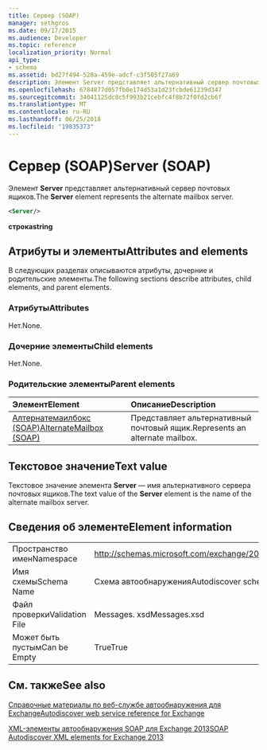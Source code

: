 ```yaml
---
title: Сервер (SOAP)
manager: sethgros
ms.date: 09/17/2015
ms.audience: Developer
ms.topic: reference
localization_priority: Normal
api_type:
- schema
ms.assetid: bd27f494-520a-459e-adcf-c3f505f27a69
description: Элемент Server представляет альтернативный сервер почтовых ящиков.
ms.openlocfilehash: 6784877d057fb0e174d53a1d23fcbde61239d347
ms.sourcegitcommit: 34041125dc8c5f993b21cebfc4f8b72f0fd2cb6f
ms.translationtype: MT
ms.contentlocale: ru-RU
ms.lasthandoff: 06/25/2018
ms.locfileid: "19835373"
---
```

# <a name="server-soap"></a><span data-ttu-id="384d9-103">Сервер (SOAP)</span><span class="sxs-lookup"><span data-stu-id="384d9-103">Server (SOAP)</span></span>

<span data-ttu-id="384d9-104">Элемент **Server** представляет альтернативный сервер почтовых ящиков.</span><span class="sxs-lookup"><span data-stu-id="384d9-104">The **Server** element represents the alternate mailbox server.</span></span> 
  
```XML
<Server/>
```

 <span data-ttu-id="384d9-105">**строка**</span><span class="sxs-lookup"><span data-stu-id="384d9-105">**string**</span></span>
## <a name="attributes-and-elements"></a><span data-ttu-id="384d9-106">Атрибуты и элементы</span><span class="sxs-lookup"><span data-stu-id="384d9-106">Attributes and elements</span></span>

<span data-ttu-id="384d9-107">В следующих разделах описываются атрибуты, дочерние и родительские элементы.</span><span class="sxs-lookup"><span data-stu-id="384d9-107">The following sections describe attributes, child elements, and parent elements.</span></span>
  
### <a name="attributes"></a><span data-ttu-id="384d9-108">Атрибуты</span><span class="sxs-lookup"><span data-stu-id="384d9-108">Attributes</span></span>

<span data-ttu-id="384d9-109">Нет.</span><span class="sxs-lookup"><span data-stu-id="384d9-109">None.</span></span>
  
### <a name="child-elements"></a><span data-ttu-id="384d9-110">Дочерние элементы</span><span class="sxs-lookup"><span data-stu-id="384d9-110">Child elements</span></span>

<span data-ttu-id="384d9-111">Нет.</span><span class="sxs-lookup"><span data-stu-id="384d9-111">None.</span></span>
  
### <a name="parent-elements"></a><span data-ttu-id="384d9-112">Родительские элементы</span><span class="sxs-lookup"><span data-stu-id="384d9-112">Parent elements</span></span>

|<span data-ttu-id="384d9-113">**Элемент**</span><span class="sxs-lookup"><span data-stu-id="384d9-113">**Element**</span></span>|<span data-ttu-id="384d9-114">**Описание**</span><span class="sxs-lookup"><span data-stu-id="384d9-114">**Description**</span></span>|
|:-----|:-----|
|[<span data-ttu-id="384d9-115">Алтернатемаилбокс (SOAP)</span><span class="sxs-lookup"><span data-stu-id="384d9-115">AlternateMailbox (SOAP)</span></span>](alternatemailbox-soap.md) <br/> |<span data-ttu-id="384d9-116">Представляет альтернативный почтовый ящик.</span><span class="sxs-lookup"><span data-stu-id="384d9-116">Represents an alternate mailbox.</span></span>  <br/> |
   
## <a name="text-value"></a><span data-ttu-id="384d9-117">Текстовое значение</span><span class="sxs-lookup"><span data-stu-id="384d9-117">Text value</span></span>

<span data-ttu-id="384d9-118">Текстовое значение элемента **Server** — имя альтернативного сервера почтовых ящиков.</span><span class="sxs-lookup"><span data-stu-id="384d9-118">The text value of the **Server** element is the name of the alternate mailbox server.</span></span> 
  
## <a name="element-information"></a><span data-ttu-id="384d9-119">Сведения об элементе</span><span class="sxs-lookup"><span data-stu-id="384d9-119">Element information</span></span>

|||
|:-----|:-----|
|<span data-ttu-id="384d9-120">Пространство имен</span><span class="sxs-lookup"><span data-stu-id="384d9-120">Namespace</span></span>  <br/> |http://schemas.microsoft.com/exchange/2010/Autodiscover  <br/> |
|<span data-ttu-id="384d9-121">Имя схемы</span><span class="sxs-lookup"><span data-stu-id="384d9-121">Schema Name</span></span>  <br/> |<span data-ttu-id="384d9-122">Схема автообнаружения</span><span class="sxs-lookup"><span data-stu-id="384d9-122">Autodiscover schema</span></span>  <br/> |
|<span data-ttu-id="384d9-123">Файл проверки</span><span class="sxs-lookup"><span data-stu-id="384d9-123">Validation File</span></span>  <br/> |<span data-ttu-id="384d9-124">Messages. xsd</span><span class="sxs-lookup"><span data-stu-id="384d9-124">Messages.xsd</span></span>  <br/> |
|<span data-ttu-id="384d9-125">Может быть пустым</span><span class="sxs-lookup"><span data-stu-id="384d9-125">Can be Empty</span></span>  <br/> |<span data-ttu-id="384d9-126">True</span><span class="sxs-lookup"><span data-stu-id="384d9-126">True</span></span>  <br/> |
   
## <a name="see-also"></a><span data-ttu-id="384d9-127">См. также</span><span class="sxs-lookup"><span data-stu-id="384d9-127">See also</span></span>



[<span data-ttu-id="384d9-128">Справочные материалы по веб-службе автообнаружения для Exchange</span><span class="sxs-lookup"><span data-stu-id="384d9-128">Autodiscover web service reference for Exchange</span></span>](autodiscover-web-service-reference-for-exchange.md)
  
[<span data-ttu-id="384d9-129">XML-элементы автообнаружения SOAP для Exchange 2013</span><span class="sxs-lookup"><span data-stu-id="384d9-129">SOAP Autodiscover XML elements for Exchange 2013</span></span>](soap-autodiscover-xml-elements-for-exchange-2013.md)

